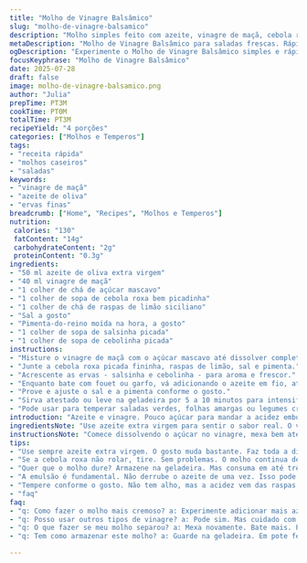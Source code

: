 ```yaml
---
title: "Molho de Vinagre Balsâmico"
slug: "molho-de-vinagre-balsamico"
description: "Molho simples feito com azeite, vinagre de maçã, cebola roxa picadinha, sal e pimenta. Rende para quatro pessoas. Tempo total em torno de três minutos. Combina com saladas verdes, folhas variadas, especialmente com toque vegetal e fresco. Pode tirar a cebola se quiser, fica suave. Azeite substituído em quantidade menor, vinagre mais suave que o original. Pitada de açúcar para quebrar a acidez. Mais amarelo, menos escuro. Não leva alho, mas há toque sour com a raspas de limão para algo diferente. Prático, rápido, leve. Sem produtos de origem animal, sem glúten, sem lactose. Versão acrescida com ervas finas, salsinha e cebolinha."
metaDescription: "Molho de Vinagre Balsâmico para saladas frescas. Rápido e prático para dar sabor a qualquer prato. Rende quatro porções."
ogDescription: "Experimente o Molho de Vinagre Balsâmico simples e rápido. Ideal para saladas e legumes crus."
focusKeyphrase: "Molho de Vinagre Balsâmico"
date: 2025-07-28
draft: false
image: molho-de-vinagre-balsamico.png
author: "Julia"
prepTime: PT3M
cookTime: PT0M
totalTime: PT3M
recipeYield: "4 porções"
categories: ["Molhos e Temperos"]
tags:
- "receita rápida"
- "molhos caseiros"
- "saladas"
keywords:
- "vinagre de maçã"
- "azeite de oliva"
- "ervas finas"
breadcrumb: ["Home", "Recipes", "Molhos e Temperos"]
nutrition: 
 calories: "130"
 fatContent: "14g"
 carbohydrateContent: "2g"
 proteinContent: "0.3g"
ingredients:
- "50 ml azeite de oliva extra virgem"
- "40 ml vinagre de maçã"
- "1 colher de chá de açúcar mascavo"
- "1 colher de sopa de cebola roxa bem picadinha"
- "1 colher de chá de raspas de limão siciliano"
- "Sal a gosto"
- "Pimenta-do-reino moída na hora, a gosto"
- "1 colher de sopa de salsinha picada"
- "1 colher de sopa de cebolinha picada"
instructions:
- "Misture o vinagre de maçã com o açúcar mascavo até dissolver completamente."
- "Junte a cebola roxa picada fininha, raspas de limão, sal e pimenta."
- "Acrescente as ervas - salsinha e cebolinha - para aroma e frescor."
- "Enquanto bate com fouet ou garfo, vá adicionando o azeite em fio, até emulsionar e ficar homogêneo."
- "Prove e ajuste o sal e a pimenta conforme o gosto."
- "Sirva atestado ou leve na geladeira por 5 a 10 minutos para intensificar sabores."
- "Pode usar para temperar saladas verdes, folhas amargas ou legumes crus."
introduction: "Azeite e vinagre. Pouco açúcar para mandar a acidez embora. O toque da cebola roxa muda tudo, fica mais suave. Não tem alho, mas raspas de limão para dar uma acidez fresca diferente. Ervas finas no fim, para aroma e crocância. Rápido, direto ao ponto. Quase instantâneo. Mexe bem pra misturar. Variação simples do tradicional vinho balsâmico. Fica ótimo com folhas amargas, rúcula, alface lisa. Evita aquele gosto forte do vinagre balsâmico concentrado. Melhor usar vinagre de maçã, mais leve. A textura fica mais fluída, fácil de espalhar. Serve para quatro, Mas dobrar não complica. Armazena uns dias na geladeira, se durar isso tudo. "
ingredientsNote: "Use azeite extra virgem para sentir o sabor real. O vinagre de maçã é mais suave e menos doce que balsâmico, mas também traz um gosto frutado. O açúcar mascavo ajuda a equilibrar o ácido e não some totalmente, adiciona textura levemente caramelada. Cebola roxa traz um toque adocicado e crocante, diferente do alho tradicional – menos agressivo. Raspas de limão siciliano no lugar do alho dão frescor e acidez na medida. Sal e pimenta são essenciais, ajusta a gosto, viu? As ervas finas - salsinha e cebolinha - são opcionais, deixam o molho mais vibrante e colorido no prato, uma pegada caseira, simples. Misture tudo bem para o óleo se acomodar, criando aquela emission — mistura estável, brilhante. O molho não pede calor, só misturar. Armazena na geladeira, mas consuma em até 3 dias para não perder o sabor or aroma. Evite vinagre ou óleo de baixa qualidade, pode estragar o sabor geral."
instructionsNote: "Comece dissolvendo o açúcar no vinagre, mexa bem até não sentir mais grão. Depois acrescente a cebola e as raspas de limão, deixe descansar um minutinho para o aroma ficar no molho. Junte as ervas. Na sequência, despeje o azeite em fio enquanto bate com força o molho, formando uma emulsão. Pode usar garfo, fuet, ou até o shaker. A emulsão garante textura lisa, sem separar. Ajuste sal e pimenta no final. O processo demora uns três minutos, nada muito demorado. Molho deve ficar brilhante com textura leve, parecida com um esmalte líquido. Se separar, mexa de novo forte. Vale provar e ajustar. Sirva direto ou leve gelar para intensificar sabor. "
tips:
- "Use sempre azeite extra virgem. O gosto muda bastante. Faz toda a diferença. O vinagre de maçã é mais leve, aproxime do sabor frutado. Se quiser um toque mais adocicado, adicione mais açúcar mas cuidado com a quantidade. Isso pode alterar o resultado."
- "Se a cebola roxa não rolar, tire. Sem problemas. O molho continua delicioso. Experimente adicionar mais ervas. Folhas variadas podem ser incluídas. Salsinha, cebolinha, até manjericão. Isso traz frescor e aroma."
- "Quer que o molho dure? Armazene na geladeira. Mas consuma em até três dias. Mais do que isso, pode perder qualidade. O segredo é o frescor dos ingredientes. Sempre mexa antes de usar. Assim tudo se mistura bem."
- "A emulsão é fundamental. Não derrube o azeite de uma vez. Isso pode fazer separar. Vá devagar. Bater bem com fouet ou garfo. Pode usar shaker também. Isso ajuda o molho a ficar brilhante e bem incorporado."
- "Tempere conforme o gosto. Não tem alho, mas a acidez vem das raspas de limão. Pode adicionar umas gotinhas de molho shoyo. Uma pitada de pimenta-do-reino moída no final. É uma adaptação saborosa."
- "faq"
faq:
- "q: Como fazer o molho mais cremoso? a: Experimente adicionar mais azeite devagar. Bate bastante. Emulsão fica melhor. Assim, a textura muda. Fica bem homogêneo."
- "q: Posso usar outros tipos de vinagre? a: Pode sim. Mas cuidado com o sabor. Vinagre balsâmico é muito forte. O de arroz é uma opção. Mas bom lembrar: isso muda o resultado."
- "q: O que fazer se meu molho separou? a: Mexa novamente. Bate mais. Pode devolver ao liquidificador. Assim, melhora a mistura. Uma boa emulsão é o segredo."
- "q: Tem como armazenar este molho? a: Guarde na geladeira. Em pote fechado, dura até três dias. Fique atento ao cheiro. Se mudar muito, descarte. Frescor é essencial."

---
```

